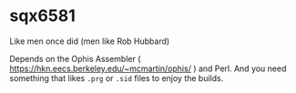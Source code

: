 sqx6581
=======

Like men once did (men like Rob Hubbard)

Depends on the Ophis Assembler ( https://hkn.eecs.berkeley.edu/~mcmartin/ophis/
) and Perl. And you need something that likes `.prg` or `.sid` files to enjoy
the builds.
